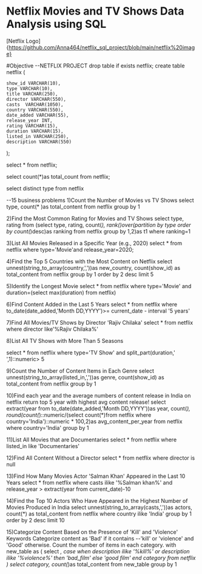 # Netflix Movies and TV Shows Data Analysis using SQL
[Netflix Logo]{https://github.com/Anna464/netflix_sql_project/blob/main/netflix%20image}



#Objective
--NETFLIX PROJECT
drop table if exists netflix;
create table netflix
(

    show_id VARCHAR(10),
    type VARCHAR(10),
    title VARCHAR(250),
    director VARCHAR(550),
    casts  VARCHAR(1050),
    country VARCHAR(550),
    date_added VARCHAR(55),
    release_year INT,
    rating VARCHAR(15),
    duration VARCHAR(15),
    listed_in VARCHAR(250),
    description VARCHAR(550)
);  

select * from netflix;


select 
count(*)as total_count 
from netflix;

select 
 distinct type
from netflix

--15 business problems
1)Count the Number of Movies vs TV Shows
select type,
count(* )as total_content
from netflix
group by 1

2)Find the Most Common Rating for Movies and TV Shows
select
 type,
 rating
from
(select 
type,
rating,
count(*),
rank()over(partition by type order by count(*)desc)as ranking
from netflix
group by 1,2)as t1
where ranking=1

3)List All Movies Released in a Specific Year (e.g., 2020)
select * from netflix
where type='Movie'and release_year=2020;

4)Find the Top 5 Countries with the Most Content on Netflix
select 
unnest(string_to_array(country,','))as new_country,
count(show_id) as total_content
from netflix
group by 1
order by 2 desc
limit 5

5)Identify the Longest Movie
select * from netflix
where type='Movie' and duration=(select max(duration) from netflix)

6)Find Content Added in the Last 5 Years
select 
*
from netflix
where
    to_date(date_added,'Month DD,YYYY')>= current_date - interval '5 years'

7)Find All Movies/TV Shows by Director 'Rajiv Chilaka'
select * from netflix
where  director like'%Rajiv Chilaka%'

8)List All TV Shows with More Than 5 Seasons

select
* 
from netflix
where 
type='TV Show'
and 
split_part(duration,' ',1)::numeric> 5

9)Count the Number of Content Items in Each Genre
select 
unnest(string_to_array(listed_in,','))as genre,
count(show_id) as total_content
from netflix
group by 1

10)Find each year and the average numbers of content release in India on netflix return top 5 year with highest avg content release!
select 
extract(year from to_date(date_added,'Month DD,YYYY'))as year,
count(*),
round(count(*)::numeric/(select count(*)from netflix where country='India')::numeric * 100,2)as avg_content_per_year
from netflix
where country='India'
group by 1

11)List All Movies that are Documentaries
select * from netflix 
where listed_in like 'Documentaries'

12)Find All Content Without a Director
select * from netflix
where director is  null

13)Find How Many Movies Actor 'Salman Khan' Appeared in the Last 10 Years
select * from netflix
where casts ilike '%Salman khan%' 
and 
release_year > extract(year from current_date)-10

14)Find the Top 10 Actors Who Have Appeared in the Highest Number of Movies Produced in India
select
unnest(string_to_array(casts,','))as actors,
count(*) as total_content
from netflix
where country ilike 'India'
group by 1
order by 2 desc
limit 10


15)Categorize Content Based on the Presence of 'Kill' and 'Violence' Keywords  Categorize content as 'Bad' if it contains
--'kill' or 'violence' and 'Good' otherwise. Count the number of items in each category.
with new_table
as
(
select 
*,
case
when 
description ilike '%kill%' or
description ilike '%violence%' then 'bad_film'
else 'good film'
end category
from netflix
)
select category,
count(*)as total_content from new_table
group by 1











